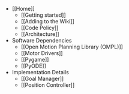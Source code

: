 * [[Home]]
    * [[Getting started]]
    * [[Adding to the Wiki]]
    * [[Code Policy]]
    * [[Architecture]]
* Software Dependencies
    * [[Open Motion Planning Library (OMPL)]]
    * [[Motor Drivers]]
    * [[Pygame]]
    * [[PyODE]]
* Implementation Details
    * [[Goal Manager]]
    * [[Position Controller]]




